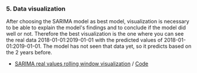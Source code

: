 ### 5. Data visualization
After choosing the SARIMA model as best model, visualization is necessary to be able to explain the model's findings and to conclude if the model did well or not.
Therefore the best visualization is the one where you can see the real data 2018-01-01:2019-01-01 with the predicted values of 2018-01-01:2019-01-01.
The model has not seen that data yet, so it predicts based on the 2 years before.

- [SARIMA real values rolling window visualization](https://github.com/georgeottens/AppliedDataScience/blob/main/Python-Graphs/SARIMA_Rolling_Window.png) / [Code](https://github.com/georgeottens/AppliedDataScience/blob/main/Python_Notebooks/SARIMA_model_klant_69_rolling_window_werkelijk.ipynb)
